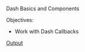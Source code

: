 Dash Basics and  Components

Objectives:
- Work with Dash Callbacks

[Output](https://alifor9612-8050.theianext-0-labs-prod-misc-tools-us-east-0.proxy.cognitiveclass.ai/)

